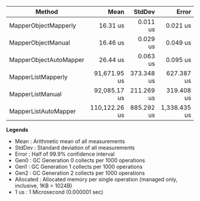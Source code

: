 | Method                 |          Mean |     StdDev |        Error |       Gen0 |      Gen1 |      Gen2 |   Allocated |
|------------------------|--------------:|-----------:|-------------:|-----------:|----------:|----------:|------------:|
| MapperObjectMapperly   |      16.31 us |   0.011 us |     0.021 us |    14.0625 |    2.8125 |         - |    86.26 KB |
| MapperObjectManual     |      16.46 us |   0.029 us |     0.049 us |    14.0625 |    2.8125 |         - |     86.2 KB |
| MapperObjectAutoMapper |      26.44 us |   0.063 us |     0.095 us |    15.4063 |    3.1875 |         - |    94.51 KB |
| MapperListMapperly     |  91,671.95 us | 373.348 us |   627.387 us | 15242.0000 | 5878.0000 | 1712.0000 | 86267.19 KB |
| MapperListManual       |  92,085.17 us | 211.269 us |   319.408 us | 15222.0000 | 5854.0000 | 1700.0000 | 86204.72 KB |
| MapperListAutoMapper   | 110,122.26 us | 885.292 us | 1,338.435 us | 16792.0000 | 6808.0000 | 2006.0000 |  94526.2 KB |

**Legends**
- Mean      : Arithmetic mean of all measurements
- StdDev    : Standard deviation of all measurements
- Error     : Half of 99.9% confidence interval
- Gen0      : GC Generation 0 collects per 1000 operations
- Gen1      : GC Generation 1 collects per 1000 operations
- Gen2      : GC Generation 2 collects per 1000 operations
- Allocated : Allocated memory per single operation (managed only, inclusive, 1KB = 1024B)
- 1 us      : 1 Microsecond (0.000001 sec)